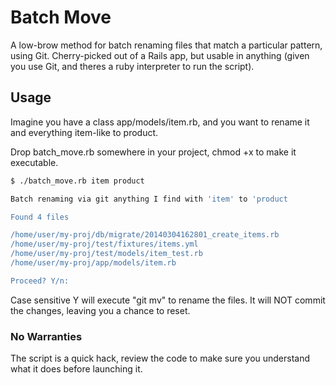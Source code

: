 # Batch Move

A low-brow method for batch renaming files that match a particular pattern, using Git.  Cherry-picked out of a Rails app, but usable in anything (given you use Git, and theres a ruby interpreter to run the script).

## Usage

Imagine you have a class app/models/item.rb, and you want to rename it and everything item-like to product.

Drop batch_move.rb somewhere in your project, chmod +x to make it executable.

```bash
$ ./batch_move.rb item product

Batch renaming via git anything I find with 'item' to 'product

Found 4 files

/home/user/my-proj/db/migrate/20140304162801_create_items.rb               will become /home/user/my-proj/db/migrate/20140304162801_create_products.rb
/home/user/my-proj/test/fixtures/items.yml                                 will become /home/user/my-proj/test/fixtures/products.yml
/home/user/my-proj/test/models/item_test.rb                                will become /home/user/my-proj/test/models/product_test.rb
/home/user/my-proj/app/models/item.rb                                      will become /home/user/my-proj/app/models/product.rb

Proceed? Y/n: 
```

Case sensitive Y will execute "git mv" to rename the files.  It will NOT commit the changes, leaving you a chance to reset.

### No Warranties

The script is a quick hack, review the code to make sure you understand what it does before launching it.
